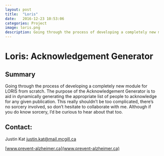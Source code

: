 ```yaml
---
layout: post
title:  "Loris"
date:   2016-12-23 10:53:06
categories: Project
image: loris.png
description: Going through the process of developing a completely new module for LORIS from scratch. 
---
```

# Loris: Acknowledgement Generator

## Summary

Going through the process of developing a completely new module for LORIS from scratch. The purpose of the Acknowledgement Generator is to aid in dynamically generating the appropriate list of people to acknowledge for any given publication. This really shouldn’t be too complicated, there’s no sorcery involved, so don’t hesitate to collaborate with me. Although if you do know sorcery, I’d be curious to hear about that too.

## Contact:
Justin Kat
[justin.kat@mail.mcgill.ca](mailto:justin.kat@mail.mcgill.ca)

[www.prevent-alzheimer.ca](www.prevent-alzheimer.ca)
